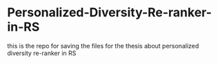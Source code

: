 # Personalized-Diversity-Re-ranker-in-RS
this is the repo for saving the files for the thesis about personalized diversity re-ranker in RS
